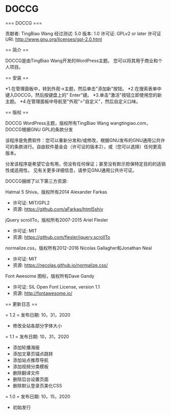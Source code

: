 # DOCCG
=== DOCCG ===

贡献者: TingBiao Wang
经过测试: 5.0
版本: 1.0
许可证: GPLv2 or later
许可证 URI: http://www.gnu.org/licenses/gpl-2.0.html

== 简介 ==

DOCCG是由TingBiao Wang开发的WordPress主题。 您可以将其用于商业和个人项目。

== 安装 ==

*1.在管理面板中，转到外观->主题，然后单击"添加新"按钮。
*2.在搜索表单中键入DOCCG，然后按键盘上的" Enter"键。
*3.单击"激活"按钮立即使用您的新主题。
*4.在管理面板中导航至"外观">"自定义"，然后自定义口味。

== 版权 ==

DOCCG WordPress主题，版权所有TingBiao Wang wangtingiao.com，DOCCG根据GNU GPL的条款分发

该程序是免费软件：您可以重新分发和/或修改，根据GNU发布的GNU通用公共许可的条款进行。自由软件基金会（许可证的版本2），或（您可以选择）任何更高版本。

分发该程序是希望它会有用，但没有任何保证；甚至没有默示担保特定目的的适销性或适用性。 见有关更多详细信息，请参见GNU通用公共许可证。

DOCCG捆绑了以下第三方资源:

Hatmal 5 Shiva，版权所有2014 Alexander Farkas
* 许可证: MIT/GPL2
* 资源: https://github.com/aFarkas/html5shiv

jQuery scrollTo，版权所有2007-2015 Ariel Flesler
* 许可证: MIT
* 资源: https://github.com/flesler/jquery.scrollTo

normalize.css，版权所有2012-2016 Nicolas Gallagher和Jonathan Neal
* 许可证: MIT
* 资源: https://necolas.github.io/normalize.css/

Font Awesome 图标，版权所有Dave Gandy
* 许可证: SIL Open Font License, version 1.1
* 资源: http://fontawesome.io/

== 更新日志 ==

= 1.2 =
发布日期: 10，31，2020

* 修改全站各部分字体大小

= 1.1 =
发布日期: 10，31，2020

* 添加轮播海报
* 添加文章页锚点跳转
* 添加站点推荐导航
* 添加视频分类模板
* 删除翻译文件
* 删除后台设置页面
* 删除默认登录页美化CSS

= 1.0 =
发布日期: 10，15，2020

* 初始发行

